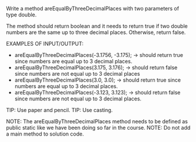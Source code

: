 Write a method areEqualByThreeDecimalPlaces with two parameters of type double.

The method should return boolean and it needs to return true if two double numbers are the same up to three decimal places. Otherwise, return false.


EXAMPLES OF INPUT/OUTPUT:

* areEqualByThreeDecimalPlaces(-3.1756, -3.175); → should return true since numbers are equal up to 3 decimal places.
* areEqualByThreeDecimalPlaces(3.175, 3.176); → should return false since numbers are not equal up to 3 decimal places
* areEqualByThreeDecimalPlaces(3.0, 3.0); → should return true since numbers are equal up to 3 decimal places.
* areEqualByThreeDecimalPlaces(-3.123, 3.123); → should return false since numbers are not equal up to 3 decimal places.


TIP: Use paper and pencil.
TIP: Use casting.

NOTE: The areEqualByThreeDecimalPlaces method  needs to be defined as public static like we have been doing so far in the course.
NOTE: Do not add a  main method to solution code.
